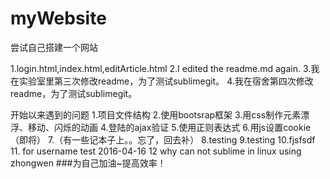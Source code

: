 # myWebsite
尝试自己搭建一个网站

1.login.html,index.html,editArticle.html
2.I edited the readme.md again.
3.我在实验室里第三次修改readme，为了测试sublimegit。
4.我在宿舍第四次修改readme，为了测试sublimegit。

开始以来遇到的问题
1.项目文件结构
2.使用bootsrap框架
3.用css制作元素漂浮、移动、闪烁的动画
4.登陆的ajax验证
5.使用正则表达式
6.用js设置cookie（即将）
7.（有一些记本子上。。忘了，回去补）
8.testing
9.testing
10.fjsfsdf
11.  for  username test   2016-04-16
12  why can not sublime in linux using zhongwen
###为自己加油~提高效率！
